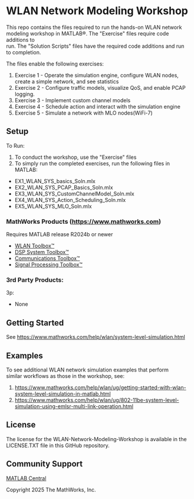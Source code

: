 # WLAN Network Modeling Workshop 


This repo contains the files required to run the hands-on WLAN network modeling workshop in MATLAB&reg;. The "Exercise" files require code additions to  
run.  The "Solution Scripts" files have the required code additions and run  
to completion.

The files enable the following exercises:  
1.  Exercise 1 - Operate the simulation engine, configure WLAN nodes, create a simple network, and see statistics  
2.  Exercise 2 - Configure traffic models, visualize QoS, and enable PCAP logging.  
3.  Exercise 3 - Implement custom channel models 
4.  Exercise 4 - Schedule action and interact with the simulation engine 
5.  Exercise 5 - Simulate a network with MLO nodes(WiFi-7)

## Setup 
To Run:
1. To conduct the workshop, use the "Exercise" files
2. To simply run the completed exercises, run the following files in MATLAB:
- EX1_WLAN_SYS_basics_Soln.mlx
- EX2_WLAN_SYS_PCAP_Basics_Soln.mlx
- EX3_WLAN_SYS_CustomChannelModel_Soln.mlx
- EX4_WLAN_SYS_Action_Scheduling_Soln.mlx
- EX5_WLAN_SYS_MLO_Soln.mlx


### MathWorks Products (https://www.mathworks.com)

Requires MATLAB release R2024b or newer
- [WLAN Toolbox&trade;](https://www.mathworks.com/products/wlan.html)
- [DSP System Toolbox&trade;](https://www.mathworks.com/products/dsp-system.html)
- [Communications Toolbox&trade;](https://www.mathworks.com/products/communications.html)
- [Signal Processing Toolbox&trade;](https://www.mathworks.com/products/signal.html)

### 3rd Party Products:
3p:
- None

## Getting Started 
See https://www.mathworks.com/help/wlan/system-level-simulation.html

## Examples
To see additional WLAN network simulation examples that perform  
similar workflows as those in the workshop, see:    
1.  https://www.mathworks.com/help/wlan/ug/getting-started-with-wlan-system-level-simulation-in-matlab.html
2.  https://www.mathworks.com/help/wlan/ug/802-11be-system-level-simulation-using-emlsr-multi-link-operation.html

## License
The license for the WLAN-Network-Modeling-Workshop is available in the LICENSE.TXT file in this GitHub repository.

## Community Support
[MATLAB Central](https://www.mathworks.com/matlabcentral)

Copyright 2025 The MathWorks, Inc.
